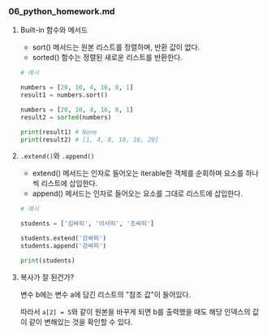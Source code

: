 ### 06_python_homework.md

1. Built-in 함수와 메서드

   - sort() 메서드는 원본 리스트를 정렬하며, 반환 값이 없다.
   - sorted() 함수는 정렬된 새로운 리스트를 반환한다.

   ```python
   # 예시
   
   numbers = [20, 10, 4, 16, 8, 1]
   result1 = numbers.sort()
   
   numbers = [20, 10, 4, 16, 8, 1]
   result2 = sorted(numbers)
   
   print(result1) # None
   print(result2) # [1, 4, 8, 10, 16, 20]
   ```

   



2. `.extend()`와 `.append()` 

   - extend() 메서드는 인자로 들어오는 iterable한 객체를 순회하며 요소를 하나씩 리스트에 삽입한다.
   - append() 메서드는 인자로 들어오는 요소를 그대로 리스트에 삽입한다.

   ```python
   # 예시
   
   students = ['김싸피', '이사피', '조싸피']
   
   students.extend('강싸피')
   students.append('강싸피')
   
   print(students)
   ```

   

3. 복사가 잘 된건가?

   변수 b에는 변수 a에 담긴 리스트의 "참조 값"이 들어있다.

   따라서 `a[2] = 5`와 같이 원본을 바꾸게 되면 b를 출력했을 때도 해당 인덱스의 값이 같이 변해있는 것을 확인할 수 있다.

